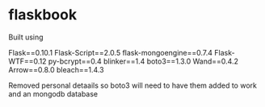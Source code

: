 # flaskbook
Built using 

Flask==0.10.1
Flask-Script==2.0.5
flask-mongoengine==0.7.4
Flask-WTF==0.12
py-bcrypt==0.4
blinker==1.4
boto3==1.3.0
Wand==0.4.2
Arrow==0.8.0
bleach==1.4.3

Removed personal detaails so boto3 will need to have them added to work and an mongodb database
